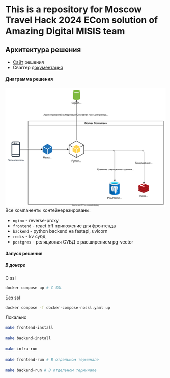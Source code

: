 # This is a repository for Moscow Travel Hack 2024 ECom solution of Amazing Digital MISIS team


## Архитектура решения
- [Сайт](https://amazing-digital-misis.ru/) решения
- Сваггер [документация](https://amazing-digital-misis.ru:8000/docs)

#### Диаграмма решения
![arch](docs/arch.svg)<br>
Все компаненты контейнерезированы:
- `nginx` - reverse-proxy
- `frontend` - react bff приложение для фронтенда
- `backend` - python backend на fastapi, uvicorn
- `redis` - kv субд
- `postgres` - реляционая СУБД с расширением pg-vector

#### Запуск решения
##### В докере
C ssl
```bash
docker compose up # С SSL
```
Без ssl
```bash
docker compose -f docker-compose-nossl.yaml up
```
Локально
```bash
make frontend-install

make backend-install

make infra-run

make frontend-run # В отдельном терминале

make backend-run # В отдельном терминале
```

